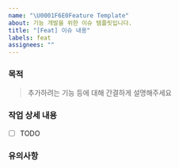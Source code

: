 ```yaml
---
name: "\U0001F6E0Feature Template"
about: 기능 개발을 위한 이슈 템플릿입니다.
title: "[Feat] 이슈 내용"
labels: feat
assignees: ""
---
```


### 목적

> 추가하려는 기능 등에 대해 간결하게 설명해주세요

### 작업 상세 내용

- [ ] TODO

### 유의사항